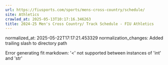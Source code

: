 ```yaml
---
url: https://fiusports.com/sports/mens-cross-country/schedule/
site: Athletics
crawled_at: 2025-05-13T10:17:16.346263
title: 2024-25 Men's Cross Country/ Track Schedule - FIU Athletics
---
```

normalized_at: 2025-05-22T17:17:21.453329
normalization_changes: Added trailing slash to directory path

Error generating fit markdown: '<' not supported between instances of 'int' and 'str'